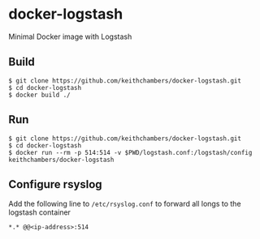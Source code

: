 # docker-logstash
Minimal Docker image with Logstash

## Build
```
$ git clone https://github.com/keithchambers/docker-logstash.git
$ cd docker-logstash
$ docker build ./
```

## Run
```
$ git clone https://github.com/keithchambers/docker-logstash.git
$ cd docker-logstash
$ docker run --rm -p 514:514 -v $PWD/logstash.conf:/logstash/config keithchambers/docker-logstash
```

## Configure rsyslog
Add the following line to `/etc/rsyslog.conf` to forward all longs to the logstash container
```
*.* @@<ip-address>:514
```
